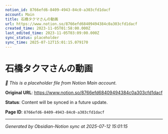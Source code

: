 ```yaml
---
notion_id: 8766efd6-8409-4943-84c0-a303cfd1dacf
account: Main
title: 石橋タクマさんの動画
url: https://www.notion.so/8766efd68409494384c0a303cfd1dacf
created_time: 2023-11-05T01:58:00.000Z
last_edited_time: 2023-11-05T03:09:00.000Z
sync_status: placeholder
sync_time: 2025-07-12T15:01:15.079170
---
```


# 石橋タクマさんの動画

*🔄 This is a placeholder file from Notion Main account.*

**Original URL**: https://www.notion.so/8766efd68409494384c0a303cfd1dacf

**Status**: Content will be synced in a future update.

**Page ID**: `8766efd6-8409-4943-84c0-a303cfd1dacf`

---

*Generated by Obsidian-Notion sync at 2025-07-12 15:01:15*
